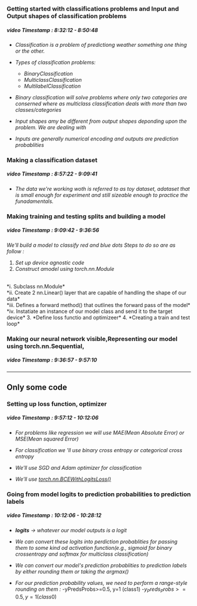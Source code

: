 ### Getting started with classifications problems and Input and Output shapes of classification problems
##### **video Timestamp :** **8:32:12 - 8:50:48**

*
    *Classification is a problem of predictiong weather something one thing or the other.*

*
    *Types of classification problems:*
    - $BinaryClassification$
    - $MulticlassClassification$
    - $MultilabelClassification$

*
    *Binary classification will solve problems where only two categories are conserned where as multiclass classification deals with more than two classes/categories*

*
    *Input shapes amy be different from output shapes deponding upon the problem. We are dealing with*

*
    *Inputs are generally numerical encoding and outputs are prediction probablities*

### Making a classification dataset
##### **video Timestamp :** **8:57:22 - 9:09:41**

*
    *The data we're working woth is referred to as toy dataset, adataset that is small enough for experiment and still sizeable enough to practice the funadamentals.*


### Making training and testing splits and building a model 
##### **video Timestamp :** **9:09:42 - 9:36:56**

*We'll build a model to classify red and blue dots Steps to do so are as follow :*

1. *Set up device agnostic code*
2. *Construct amodel using torch.nn.Module*
<br>
    *i. Subclass nn.Module*<br>
    *ii. Create 2 nn.Linear() layer that are capable of handling the shape of our data*<br>
    *iii. Defines a forward method() that outlines the forward pass of the model*<br>
    *iv. Instatiate an instance of our model class and send it to the target device* 
3. *Define loss functio and optimizeer*
4. *Creating a train and test loop*


### Making our neural network visible,Representing our model using torch.nn.Sequential,
##### **video Timestamp :** **9:36:57 - 9:57:10**

---
Only some code
---

### Setting up loss function, optimizer
##### **video Timestamp :** **9:57:12 - 10:12:06**

*
    *For problems like regression we will use MAE(Mean Absolute Error) or MSE(Mean squared Error)*

*
    *For classification we 'll use binary cross entropy or categorical cross entropy*

*
    *We'll use SGD and Adam optimizer for classification*

*
    *We'll use <u>torch.nn.BCEWithLogitsLoss()</u>*

### Going from model logits to prediction probabilities to prediction labels
##### **video Timestamp :** **10:12:06 - 10:28:12**
*
    ***logits** -> whatever our model outputs is a logit*
*
    *We can convert these logits into perdiction probablities for passing them to some kind od activation function(e.g., sigmoid for binary crossentropy and softmax for multiclass classification)*

*
    *We can convert our model's prediction probablities to prediction labels by either rounding them or taking the argmax()*

*
    *For our prediction probability values, we need to perform a range-style rounding on them :*
    -yPredsProbs>=0.5, y=1 (class1)
    -$y_Preds_Probs>=0.5, y=1 (class0)$
